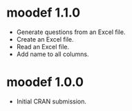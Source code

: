# moodef 1.1.0

* Generate questions from an Excel file. 
* Create an Excel file.
* Read an Excel file.
* Add name to all columns.

# moodef 1.0.0

* Initial CRAN submission.
